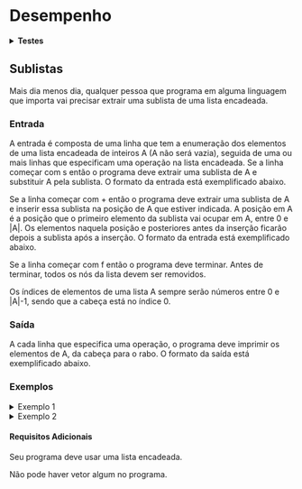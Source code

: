 # <b>Desempenho</b>

<details><summary><b>Testes</b></summary><p>

01:  saída correta.\
02:  saída correta.\
03:  saída correta.\
04:  saída correta.\
05:  saída correta.\
06:  saída correta.\

Número de casos-de-teste: 6.\
Casos-de-teste bem sucedidos: 6.\
<b>Acerto: 100%</b>

</p></details>

## <b>Sublistas</b>

Mais dia menos dia, qualquer pessoa que programa em alguma linguagem que importa vai precisar extrair uma sublista de uma lista encadeada.

### <b>Entrada</b>

A entrada é composta de uma linha que tem a enumeração dos elementos de uma lista encadeada de inteiros A (A não será vazia), seguida de uma ou mais linhas que especificam uma operação na lista encadeada.
Se a linha começar com s então o programa deve extrair uma sublista de A e substituir A pela sublista. O formato da entrada está exemplificado abaixo.

Se a linha começar com + então o programa deve extrair uma sublista de A e inserir essa sublista na posição de A que estiver indicada. A posição em A é a posição que o primeiro elemento da sublista vai ocupar em A, entre 0 e |A|. Os elementos naquela posição e posteriores antes da inserção ficarão depois a sublista após a inserção. O formato da entrada está exemplificado abaixo.

Se a linha começar com f então o programa deve terminar. Antes de terminar, todos os nós da lista devem ser removidos.

Os índices de elementos de uma lista A sempre serão números entre 0 e |A|-1, sendo que a cabeça está no índice 0.

### <b>Saída</b>

A cada linha que especifica uma operação, o programa deve imprimir os elementos de A, da cabeça para o rabo. O formato da saída está exemplificado abaixo.

### <b>Exemplos</b>

<details><summary>Exemplo 1</summary><p>

- Entrada
```
A = {10, 11, 12, 13, 14, 15, 16, 17, 18, 19}
s A[0..9]
s A[9..0]
+ A[6..3] 2
s A[2..10]
s A[4..7]
s A[2..0]
s A[1..1]
f
```
- Saída
```
A: { 10, 11, 12, 13, 14, 15, 16, 17, 18, 19 }
A: { 19, 18, 17, 16, 15, 14, 13, 12, 11, 10 }
A: { 19, 18, 13, 14, 15, 16, 17, 16, 15, 14, 13, 12, 11, 10 }
A: { 13, 14, 15, 16, 17, 16, 15, 14, 13 }
A: { 17, 16, 15, 14 }
A: { 15, 16, 17 }
A: { 16 }
```

</p></details>

<details><summary>Exemplo 2</summary><p>

- Entrada
```
A = {6, 7, 0, 5, 2, 3, 1, 9, 8, 4}
+ A[1..4] 1
s A[0..13]
+ A[4..6] 2
s A[7..5]
+ A[0..0] 0
+ A[3..3] 0
+ A[0..1] 3
+ A[2..2] 4
+ A[5..0] 2
f
```
- Saída
```
A: { 6, 7, 0, 5, 2, 7, 0, 5, 2, 3, 1, 9, 8, 4 }
A: { 6, 7, 0, 5, 2, 7, 0, 5, 2, 3, 1, 9, 8, 4 }
A: { 6, 7, 2, 7, 0, 0, 5, 2, 7, 0, 5, 2, 3, 1, 9, 8, 4 }
A: { 2, 5, 0 }
A: { 2, 2, 5, 0 }
A: { 0, 2, 2, 5, 0 }
A: { 0, 2, 2, 0, 2, 5, 0 }
A: { 0, 2, 2, 0, 2, 2, 5, 0 }
A: { 0, 2, 2, 2, 0, 2, 2, 0, 2, 0, 2, 2, 5, 0 }
```

</p></details>

#### <b>Requisitos Adicionais</b>

Seu programa deve usar uma lista encadeada.

Não pode haver vetor algum no programa.
